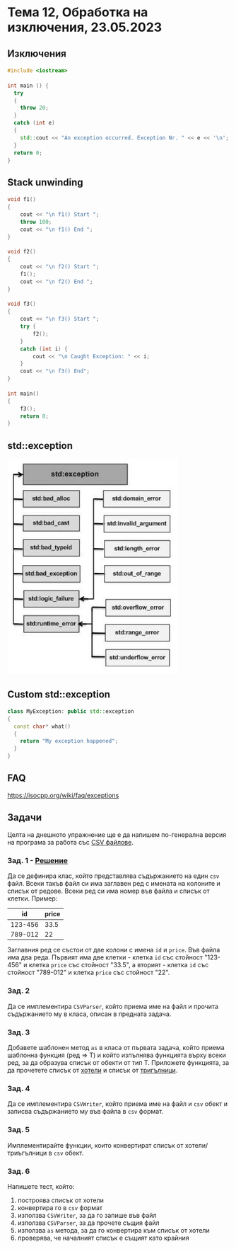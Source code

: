 # Тема 12, Обработка на изключения, 23.05.2023

## Изключения

```c++
#include <iostream>

int main () {
  try
  {
    throw 20;
  }
  catch (int e)
  {
    std::cout << "An exception occurred. Exception Nr. " << e << '\n';
  }
  return 0;
}
```

## Stack unwinding

```c++
void f1()
{
    cout << "\n f1() Start ";
    throw 100;
    cout << "\n f1() End ";
}
  
void f2()
{
    cout << "\n f2() Start ";
    f1();
    cout << "\n f2() End ";
}
  
void f3()
{
    cout << "\n f3() Start ";
    try {
        f2();
    }
    catch (int i) {
        cout << "\n Caught Exception: " << i;
    }
    cout << "\n f3() End";
}
  
int main()
{
    f3();  
    return 0;
}
```

## std::exception

![Diagram](content/cpp_exceptions.jpg)

## Custom std::exception

```c++
class MyException: public std::exception
{
  const char* what()
  {
    return "My exception happened";
  }
}
```

## FAQ

https://isocpp.org/wiki/faq/exceptions

## Задачи

Целта на днешното упражнение ще е да напишем по-генерална версия на програма за работа със [CSV файлове](https://dev.socrata.com/docs/formats/csv.html).


### Зад. 1 - [Решение](./solutions/)

Да се дефинира клас, който представлява съдържанието на един `csv` файл. Всеки такъв файл си има заглавен ред с имената на колоните и списък от редове. Всеки ред си има номер във файла и списък от клетки. Пример:

| id     | price |
| ----------- | ----------- |
| 123-456      | 33.5       |
| 789-012   | 22        |


Заглавния ред се състои от две колони с имена `id` и `price`. Във файла има два реда. Първият има две клетки - клетка `id` със стойност "123-456" и клетка `price` със стойност "33.5", а вторият - клетка `id` със стойност "789-012" и клетка `price` със стойност "22".

### Зад. 2

Да се имплементира `CSVParser`, който приема име на файл и прочита съдържанието му в класа, описан в предната задача.

### Зад. 3

Добавете шаблонен метод `as` в класа от първата задача, който приема шаблонна функция (ред => T) и който изпълнява функцията върху всеки ред, за да образува списък от обекти от тип Т. Приложете функцията, за да прочетете списък от [хотели](../11-serialization/solutions/hotel/) и списък от [тригълници](../11-serialization/solutions/triangle/).

### Зад. 4

Да се имплементира `CSVWriter`, който приема име на файл и `csv` обект и записва съдържанието му във файла в `csv` формат.

### Зад. 5

Имплементирайте функции, които конвертират списък от хотели/триъгълници в `csv` обект.

### Зад. 6

Напишете тест, който:

1) построява списък от хотели
2) конвертира го в `csv` формат
3) използва `CSVWriter`, за да го запише във файл
4) използва `CSVParser`, за да прочете същия файл
5) използва `as` метода, за да го конвертира към списък от хотели
6) проверява, че началният списък е същият като крайния